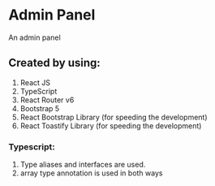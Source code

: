 # Admin Panel

An admin panel

## Created by using:

1. React JS
2. TypeScript
3. React Router v6
4. Bootstrap 5
5. React Bootstrap Library (for speeding the development)
6. React Toastify Library (for speeding the development)

### Typescript:

1. Type aliases and interfaces are used.
2. array type annotation is used in both ways

